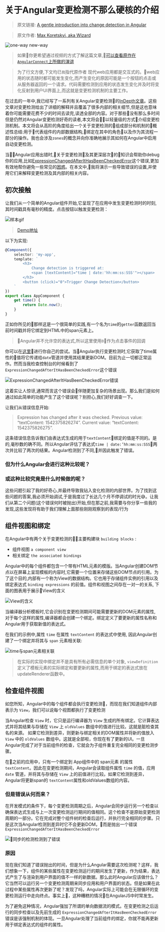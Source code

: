 # 关于Angular变更检测不那么硬核的介绍

> 原文链接: [A gentle introduction into change detection in Angular](https://blog.angularindepth.com/a-gentle-introduction-into-change-detection-in-angular-33f9ffff6f10)

> 原文作者: [Max Koretskyi, aka Wizard](https://blog.angularindepth.com/@maxim.koretskyi?source=post_header_lockup)

![one-way new-way](../assets/135/1.jpeg)

> 如果你更希望通过视频的方式了解这篇文章,[可以查看原作在`AngularConnect`上所做的演讲](https://www.youtube.com/watch?v=DsBy9O0c6eo)

> 为了行文方便,下文均已`我`指代原作者
现代web应用都是交互式的。web应用的状态随时都可能发生变化,而产生变化的原因可能是一个按钮的点击或从服务器返回的一个请求。代码需要检测到应用的状态发生变化并及时将变化反射到用户UI界面上,而这就是变更检测机制的主要工作。

在过去的一年中,我已经写了一系列有关Angular变更检测的[InDepth文章](https://blog.angularindepth.com/these-5-articles-will-make-you-an-angular-change-detection-expert-ed530d28930)。这些文章对变更检测给出了详细的解释并且覆盖了很多内部的相关细节,但是这也意味着你可能需要花费不少的时间去读完,读透全部的内容。对于那些没有那么多时间但是仍然对Angular变更检测好奇的读者,本文将会以轻量级的方式介绍变更检测机制。本文将会从高阶的角度给出一个关于变更检测的组成部分和机制的概述性总结:用于代表组件的内部数据结构,绑定在其中的角色以及作为其流程一部分的操作。我也会涉及`zones`的概念并向你准确地展示其如何在Angular中启用自动变更检测。

当Angular应用出错时,关于变更检测及其更深层次的知识会帮助你debug你的应用,比如[ExpressionChangedAfterItHasBeenCheckedError](https://blog.angularindepth.com/everything-you-need-to-know-about-the-expressionchangedafterithasbeencheckederror-error-e3fd9ce7dbb4)这个错误,更加有效地帮你避免一些常见的[困惑](https://blog.angularindepth.com/if-you-think-ngdocheck-means-your-component-is-being-checked-read-this-article-36ce63a3f3e5)。在本文中,我将演示一些导致错误的设置,并使用它们来解释变更检测及其内部的相关内容。

## 初次接触

让我们从一个简单的Angular组件开始,它呈现了在应用中发生变更检测时的时刻,其时间戳具有毫秒的精度。点击按钮以触发变更检测：

![样本gif](../assets/135/2.gif)

> [Demo地址](https://stackblitz.com/edit/angular-hqbenm?file=src/app/app.component.ts)

以下为实现:

```typescript
@Component({
    selector: 'my-app',
    template: `
        <h3>
            Change detection is triggered at:
            <span [textContent]="time | date:'hh:mm:ss:SSS'"></span>
        </h3>
        <button (click)="0">Trigger Change Detection</button>
    `
})
export class AppComponent {
    get time() {
        return Date.now();
    }
}
```

正如你所见的那样这是一个很简单的实践,有一个名为`time`的`getter`函数返回当前时间戳并将它绑定到HTML中的span元素上。

> Angular并不允许空的表达式,所以这里使用`0`作为点击事件的回调

你可以在[这里](https://stackblitz.com/edit/angular-hqbenm?file=src/app/app.component.ts)进行你自己的尝试。当Angular执行变更检测时,它获取了time属性的值将它传递给`date`管道并使用其结果更新DOM。目前为止一切都正常运作。然而当我检查控制台的时候看到了`ExpressionChangedAfterItHasBeenCheckedError`这个错误

![ExpressionChangedAfterItHasBeenCheckedError错误](../assets/135/3.png)

这着实让人惊讶,通常而言这个错误会伴随更加复杂的场景出现。那么我们是如何通过如此简单的功能产生了这个错误呢？别担心,我们好好调查一下。

让我们从错误信息开始:

> Expression has changed after it was checked. Previous value: “textContent: 1542375826274”. Current value: “textContent: 1542375826275”.

这条错误信息告诉我们由表达式生成的用于`textContent`绑定的值是不同的。是的,毫秒数的确不同。所以Angular评估了表达式`time | date:’hh:mm:ss:SSS`两次并比较了两次的结果。Angular检测到了不同,并因此触发了错误。

### 但为什么Angular会进行这种比较呢？
### 或这种比较究竟是什么时候做的呢？

这些问题引起了我的好奇心,并最终导致我钻入变化检测的内部世界。为了找到这些问题的答案,我必须开始调试,于是我度过了长达几个月不停调试的时光😅。让我们从第二个问题(这个错误何时被抛出)开始,但在那之前,我需要与你分享一些我的发现,这些发现将有助于我们理解上面那些刚刚观察到的表现/行为

## 组件视图和绑定

在Angular中有两个关于变更检测的主要构建块 `building blocks` :

- 组件视图 `a component view`
- 相关绑定 `the associated bindings`

Angular中的每个组件都包含一个带有HTML元素的模版。当Angular创建DOM节点以在屏幕上呈现模板的内容时,它需要一个位置来存储这些DOM节点的引用。为了这个目的,内部有一个称为View的数据结构。它也用于存储组件实例的引用以及绑定表达式 `binding expressions` 的前值。组件和视图之间存在一对一的关系, 下面的图表用于展示View的含义

![View的含义](../assets/135/4.png)

当编译器分析模板时,它会识别在变更检测期间可能需要更新的DOM元素的属性, 对于每个这样的属性,编译器都会创建一个绑定。绑定定义了要更新的属性名称和Angular用于获取新值的表达式。

在我们的示例中,属性 `time` 在属性 `textContent` 的表达式中使用, 因此Angular创建了一个绑定并将其与 `span` 元素相关联:

![time与span元素相关联](../assets/135/5.png)

> 在实际的实现中绑定并不是具有所有必需信息的单个对象, `viewDefinition` 定义了模板元素的实际绑定和要更新的属性,而用于绑定的表达式放在updateRenderer函数中。

## 检查组件视图

如您所知，Angular中的每个组件都会执行变更检测，而现在我们知道组件内部表示为 `View`，我们可以说每个视图都执行了变更检测

当Angular检查 `View` 时，它只是运行编译器为 `View` 生成的所有绑定。它计算表达式并将其结果与存储在 `View` 上 `oldValues` 数组中的值进行比较。这就是脏检查其名的来源。 如果它检测到差异，则更新与绑定相关的DOM属性并将新的值放入 `View` 中的 `oldValues` 数组中。这就是全部啦，你现在有了更新的UI。一旦Angular完成了对于当前组件的检查，它就会为子组件重复完全相同的变更检测步骤。

在之前的应用中，只有一个绑定到 App组件中的 span元素 的属性 `textContent`。因此在变更检测期间，Angular会读取组件属性 `time` 的值，应用 `date` 管道，并将其与存储在 `View` 上的前值进行比较。如果它检测到差异，Angular将更新span的 `textContent`属性和oldValues数组的内容。

### 但是错误从何而来？

在开发模式的条件下，每个变更检测周期之后，Angular会同步运行另一个检查以确保表达式生成与上一次变更检测运行期间的值相同。这个检查不是原始变更检测周期的一部分。它在完成对整个组件树的检查后运行，并执行完全相同的步骤。只是这次当Angular检测到差异时它不会更新DOM，而是抛出一个错误 `ExpressionChangedAfterItHasBeenCheckedError`

![同步的检测检测到了错误](../assets/135/6.png)

### 原因

现在我们知道了错误抛出的时间，但是为什么Angular需要这次检测呢？这样，我们想象一下，组件的某些属性在变更检测运行的期间发生了更新，作为结果，表达式产生了与渲染到用户界面的值不一样的新数据。那么此时Angular应该做什么？它当然可以运行另一个变更检测周期来同步应用和用户界面的状态。但是如果在此过程中某些属性再次更新了呢？发现了吗，Angular实际上可能会在无限循环的变更检测运行中走向终点。事实上，这种糟糕的情况在AngularJS中时常发生。

为了避免这种情况，Angular强加了所谓的单向数据流的模式。在变更检测之后运行的同步检查以及先前生成的  `ExpressionChangedAfterItHasBeenCheckedError` 错误是该强制机制的体现。一旦Angular处理了当前组件的绑定，你就不能再更新用于绑定表达式的组件的属性。